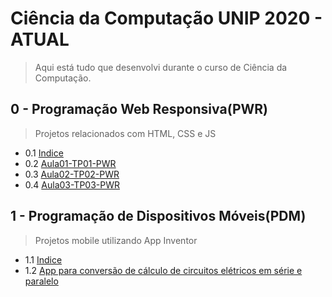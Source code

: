 # Ciência da Computação UNIP 2020 - ATUAL
> Aqui está tudo que desenvolvi durante o curso de Ciência da Computação.
## 0 -  Programação Web Responsiva(PWR)
> Projetos relacionados com HTML, CSS e JS
- 0.1  [Indice](/PWR/README.md)
- 0.2  [Aula01-TP01-PWR](/PWR/Aula01-TP01-PWR/README.md)
- 0.3  [Aula02-TP02-PWR](/PWR/Aula02-TP02-PWR/README.md)
- 0.4  [Aula03-TP03-PWR](/PWR/Aula03-TP03-PWR/README.md)
## 1 -  Programação de Dispositivos Móveis(PDM)
> Projetos mobile utilizando App Inventor
- 1.1  [Indice](/PDM/README.md)
- 1.2  [App para conversão de cálculo de circuitos elétricos em série e paralelo](/PDM/APS-1/README.md)
